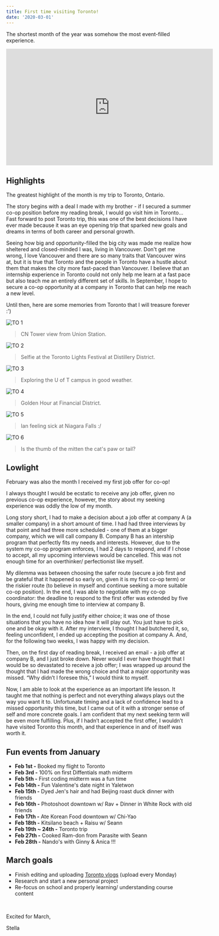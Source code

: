 ```yaml
---
title: First time visiting Toronto!
date: '2020-03-01'
---
```


The shortest month of the year was somehow the most event-filled experience.

<iframe width="560" height="315" src="https://www.youtube.com/embed/videoseries?list=PLJ0YdHDWAKOk8-cKMv1Z7F0lIy_wrY79H" title="YouTube video player" frameborder="0" allow="accelerometer; autoplay; clipboard-write; encrypted-media; gyroscope; picture-in-picture" allowfullscreen></iframe>

## Highlights

The greatest highlight of the month is my trip to Toronto, Ontario.

The story begins with a deal I made with my brother - if I secured a summer co-op position before my reading break, I would go visit him in Toronto... Fast forward to post Toronto trip, this was one of the best decisions I have ever made because it was an eye opening trip that sparked new goals and dreams in terms of both career and personal growth.

Seeing how big and opportunity-filled the big city was made me realize how sheltered and closed-minded I was, living in Vancouver. Don't get me wrong, I love Vancouver and there are so many traits that Vancouver wins at, but it is true that Toronto and the people in Toronto have a hustle about them that makes the city more fast-paced than Vancouver. I believe that an internship experience in Toronto could not only help me learn at a fast pace but also teach me an entirely different set of skills. In September, I hope to secure a co-op opportunity at a company in Toronto that can help me reach a new level.

Until then, here are some memories from Toronto that I will treasure forever :')

![TO 1](/images/blog/TO1.JPG)

> CN Tower view from Union Station.

![TO 2](/images/blog/TO2.JPG)

> Selfie at the Toronto Lights Festival at Distillery District.

![TO 3](/images/blog/TO3.JPG)

> Exploring the U of T campus in good weather.

![TO 4](/images/blog/TO4.JPG)

> Golden Hour at Financial District.

![TO 5](/images/blog/TO5.JPG)

> Ian feeling sick at Niagara Falls :/

![TO 6](/images/blog/TO6.JPG)

> Is the thumb of the mitten the cat's paw or tail?

## Lowlight

February was also the month I received my first job offer for co-op!

I always thought I would be ecstatic to receive any job offer, given no previous co-op experience, however, the story about my seeking experience was oddly the low of my month.

Long story short, I had to make a decision about a job offer at company A (a smaller company) in a short amount of time. I had had three interviews by that point and had three more scheduled - one of them at a bigger company, which we will call company B. Company B has an intership program that perfectly fits my needs and interests. However, due to the system my co-op program enforces, I had 2 days to respond, and if I chose to accept, all my upcoming interviews would be cancelled. This was not enough time for an overthinker/ perfectionist like myself.

My dilemma was between choosing the safer route (secure a job first and be grateful that it happened so early on, given it is my first co-op term) or the riskier route (to believe in myself and continue seeking a more suitable co-op position). In the end, I was able to negotiate with my co-op coordinator: the deadline to respond to the first offer was extended by five hours, giving me enough time to interview at company B.

In the end, I could not fully justify either choice; it was one of those situations that you have no idea how it will play out. You just have to pick one and be okay with it. After my interview, I thought I had butchered it, so, feeling unconfident, I ended up accepting the position at company A. And, for the following two weeks, I was happy with my decision.

Then, on the first day of reading break, I received an email - a job offer at company B, and I just broke down. Never would I ever have thought that I would be so devastated to receive a job offer; I was wrapped up around the thought that I had made the wrong choice and that a major opportunity was missed. “Why didn’t I foresee this,” I would think to myself.

Now, I am able to look at the experience as an important life lesson. It taught me that nothing is perfect and not everything always plays out the way you want it to. Unfortunate timing and a lack of confidence lead to a missed opportunity this time, but I came out of it with a stronger sense of self and more concrete goals. I am confident that my next seeking term will be even more fulfilling. Plus, if I hadn’t accepted the first offer, I wouldn’t have visited Toronto this month, and that experience in and of itself was worth it.

## Fun events from January

-   **Feb 1st -** Booked my flight to Toronto
-   **Feb 3rd -** 100% on first Diffentials math midterm
-   **Feb 5th -** First coding midterm was a fun time
-   **Feb 14th -** Fun Valentine's date night in Yaletwon
-   **Feb 15th -** Dyed Jen's hair and had Beijing roast duck dinner with friends
-   **Feb 16th -** Photoshoot downtown w/ Rav + Dinner in White Rock with old friends
-   **Feb 17th -** Ate Korean Food downtown w/ Chi-Yao
-   **Feb 18th -** Kitsilano beach + Raisu w/ Seann
-   **Feb 19th ~ 24th -** Toronto trip
-   **Feb 27th -** Cooked Ram-don from Parasite with Seann
-   **Feb 28th -** Nando's with Ginny & Anica !!!

## March goals

-   Finish editing and uploading [Toronto vlogs](https://www.youtube.com/playlist?list=PLJ0YdHDWAKOk8-cKMv1Z7F0lIy_wrY79H) (upload every Monday)
-   Research and start a new personal project
-   Re-focus on school and properly learning/ understanding course content

&nbsp;

Excited for March,

Stella

